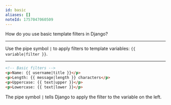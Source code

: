 ```yaml
---
id: basic
aliases: []
noteId: 1757047060509
---
```


How do you use basic template filters in Django?

---

Use the pipe symbol `|` to apply filters to template variables: `{{ variable|filter }}`.

---

```html
<!-- Basic filters -->
<p>Name: {{ username|title }}</p>
<p>Length: {{ message|length }} characters</p>
<p>Uppercase: {{ text|upper }}</p>
<p>Lowercase: {{ text|lower }}</p>
```

The pipe symbol `|` tells Django to apply the filter to the variable on the left. 